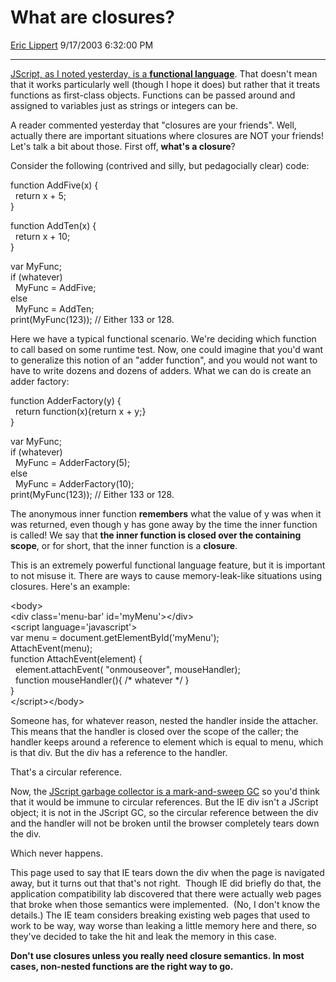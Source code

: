 <div id="page">

# What are closures?

[Eric Lippert](https://social.msdn.microsoft.com/profile/Eric%20Lippert) 9/17/2003 6:32:00 PM

-----

<div id="content">

[JScript, as I noted yesterday, is a **functional language**](http://blogs.msdn.com/ericlippert/archive/2003/09/16/53021.aspx). That doesn't mean that it works particularly well (though I hope it does) but rather that it treats functions as first-class objects. Functions can be passed around and assigned to variables just as strings or integers can be.

A reader commented yesterday that "closures are your friends". Well, actually there are important situations where closures are NOT your friends\! Let's talk a bit about those. First off, **what's a closure**?

Consider the following (contrived and silly, but pedagocially clear) code:

function AddFive(x) {  
  return x + 5;  
}

function AddTen(x) {  
  return x + 10;  
}

var MyFunc;  
if (whatever)  
  MyFunc = AddFive;  
else  
  MyFunc = AddTen;  
print(MyFunc(123)); // Either 133 or 128.

Here we have a typical functional scenario. We're deciding which function to call based on some runtime test. Now, one could imagine that you'd want to generalize this notion of an "adder function", and you would not want to have to write dozens and dozens of adders. What we can do is create an adder factory:

function AdderFactory(y) {  
  return function(x){return x + y;}  
}

var MyFunc;  
if (whatever)  
  MyFunc = AdderFactory(5);  
else  
  MyFunc = AdderFactory(10);  
print(MyFunc(123)); // Either 133 or 128.

The anonymous inner function **remembers** what the value of y was when it was returned, even though y has gone away by the time the inner function is called\! We say that **the inner function is closed over the containing scope**, or for short, that the inner function is a **closure**.

This is an extremely powerful functional language feature, but it is important to not misuse it. There are ways to cause memory-leak-like situations using closures. Here's an example:

\<body\>  
\<div class='menu-bar' id='myMenu'\>\</div\>  
\<script language='javascript'\>  
var menu = document.getElementById('myMenu');  
AttachEvent(menu);  
function AttachEvent(element) {  
  element.attachEvent( "onmouseover", mouseHandler);  
  function mouseHandler(){ /\* whatever \*/ }  
}  
\</script\>\</body\>

Someone has, for whatever reason, nested the handler inside the attacher. This means that the handler is closed over the scope of the caller; the handler keeps around a reference to element which is equal to menu, which is that div. But the div has a reference to the handler.

That's a circular reference.

Now, the [JScript garbage collector is a mark-and-sweep GC](http://blogs.msdn.com/ericlippert/archive/2003/09/17/53038.aspx) so you'd think that it would be immune to circular references. But the IE div isn't a JScript object; it is not in the JScript GC, so the circular reference between the div and the handler will not be broken until the browser completely tears down the div.

Which never happens.

This page used to say that IE tears down the div when the page is navigated away, but it turns out that that's not right.  Though IE did briefly do that, the application compatibility lab discovered that there were actually web pages that broke when those semantics were implemented.  (No, I don't know the details.) The IE team considers breaking existing web pages that used to work to be way, way worse than leaking a little memory here and there, so they've decided to take the hit and leak the memory in this case.

**Don't use closures unless you really need closure semantics. In most cases, non-nested functions are the right way to go.**

</div>

</div>


